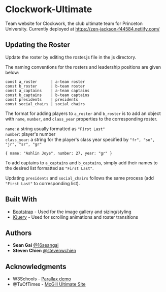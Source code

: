 # Clockwork-Ultimate
Team website for Clockwork, the club ultimate team for Princeton University. Currently deployed at https://zen-jackson-f44584.netlify.com/

## Updating the Roster

Update the roster by editing the roster.js file in the js directory.

The naming conventions for the rosters and leadership positions are given below:

```
const a_roster      | a-team roster
const b_roster      | b-team roster
const a_captains    | a-team captains
const b_captains    | b-team captains
const presidents    | presidents
const social_chairs | social chairs
```

The format for adding players to ```a_roster``` and ```b_roster``` is to add an object with ```name```, ```number```, and ```class_year``` properties to the corresponding roster.

```name```: a string usually formatted as ```"First Last"```\
```number```: player's number\
```class_year```: a string for the player's class year specified by ```"fr", "so", "jr", "sr", "gr"```

```
{ name: "Ashlin Joye", number: 27, year: "gr" }
```

To add captains to ```a_captains``` and ```b_captains```, simply add their names to the desired list formatted as ```"First Last"```.

Updating ```presidents``` and ```social_chairs``` follows the same process (add ```"First Last"``` to corresponding list).

## Built With

* [Bootstrap](http://getbootstrap.com/) - Used for the image gallery and sizing/styling
* [jQuery](http://jquery.com/) - Used for scrolling animations and roster transitions

## Authors

* **Sean Gai** [@16seangai](https://github.com/16seangai)
* **Steven Chien** [@stevenwchien](https://github.com/stevenwchien)

## Acknowledgments

* W3Schools - [Parallax demo](https://www.w3schools.com/howto/tryhow_css_parallax_demo.htm)
* @TuOfTimes - [McGill Ultimate Site](http://mcgillultimate.ca/)
